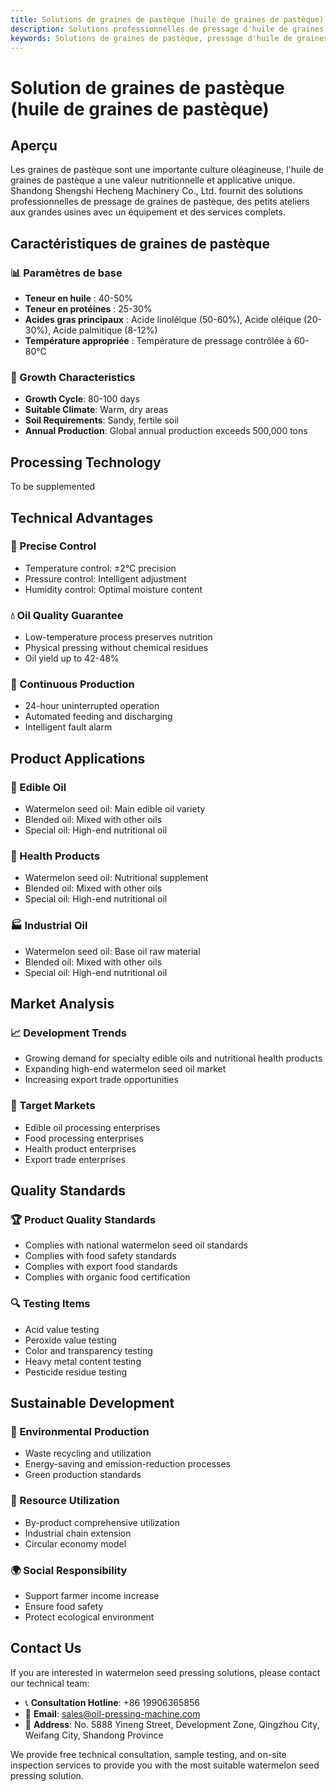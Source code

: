 ```yaml
---
title: Solutions de graines de pastèque (huile de graines de pastèque) - Shandong Shengshi Hecheng Machinery Co., Ltd.
description: Solutions professionnelles de pressage d'huile de graines de pastèque, fournissant des équipements et services techniques de transformation d'huile de graines de pastèque, teneur en huile 40-50%, utilisant un processus de pressage approprié pour mettre en valeur la valeur nutritionnelle, répondant aux besoins différents des petits ateliers aux grandes usines.
keywords: Solutions de graines de pastèque, pressage d'huile de graines de pastèque, équipement de transformation de graines de pastèque, ligne de production d'huile de graines de pastèque, presse à huile de graines de pastèque, extraction d'huile de graines de pastèque, transformation de graines oléagineuses de graines de pastèque, équipement de pressage d'huile de graines de pastèque, équipement de production d'huile de graines de pastèque, usine de transformation d'huile de graines de pastèque
---
```


# Solution de graines de pastèque (huile de graines de pastèque)

## Aperçu

Les graines de pastèque sont une importante culture oléagineuse, l'huile de graines de pastèque a une valeur nutritionnelle et applicative unique. Shandong Shengshi Hecheng Machinery Co., Ltd. fournit des solutions professionnelles de pressage de graines de pastèque, des petits ateliers aux grandes usines avec un équipement et des services complets.

## Caractéristiques de graines de pastèque

### 📊 Paramètres de base
- **Teneur en huile** : 40-50%
- **Teneur en protéines** : 25-30%
- **Acides gras principaux** : Acide linoléique (50-60%), Acide oléique (20-30%), Acide palmitique (8-12%)
- **Température appropriée** : Température de pressage contrôlée à 60-80℃

### 🌱 Growth Characteristics
- **Growth Cycle**: 80-100 days
- **Suitable Climate**: Warm, dry areas
- **Soil Requirements**: Sandy, fertile soil
- **Annual Production**: Global annual production exceeds 500,000 tons

## Processing Technology

To be supplemented

## Technical Advantages

### 🎯 Precise Control
- Temperature control: ±2℃ precision
- Pressure control: Intelligent adjustment
- Humidity control: Optimal moisture content

### 💧 Oil Quality Guarantee
- Low-temperature process preserves nutrition
- Physical pressing without chemical residues
- Oil yield up to 42-48%

### 🔄 Continuous Production
- 24-hour uninterrupted operation
- Automated feeding and discharging
- Intelligent fault alarm

## Product Applications

### 🍳 Edible Oil
- Watermelon seed oil: Main edible oil variety
- Blended oil: Mixed with other oils
- Special oil: High-end nutritional oil

### 💊 Health Products
- Watermelon seed oil: Nutritional supplement
- Blended oil: Mixed with other oils
- Special oil: High-end nutritional oil

### 🏭 Industrial Oil
- Watermelon seed oil: Base oil raw material
- Blended oil: Mixed with other oils
- Special oil: High-end nutritional oil

## Market Analysis

### 📈 Development Trends
- Growing demand for specialty edible oils and nutritional health products
- Expanding high-end watermelon seed oil market
- Increasing export trade opportunities

### 🎯 Target Markets
- Edible oil processing enterprises
- Food processing enterprises
- Health product enterprises
- Export trade enterprises

## Quality Standards

### 🏆 Product Quality Standards
- Complies with national watermelon seed oil standards
- Complies with food safety standards
- Complies with export food standards
- Complies with organic food certification

### 🔍 Testing Items
- Acid value testing
- Peroxide value testing
- Color and transparency testing
- Heavy metal content testing
- Pesticide residue testing

## Sustainable Development

### 🌱 Environmental Production
- Waste recycling and utilization
- Energy-saving and emission-reduction processes
- Green production standards

### 🔄 Resource Utilization
- By-product comprehensive utilization
- Industrial chain extension
- Circular economy model

### 🌍 Social Responsibility
- Support farmer income increase
- Ensure food safety
- Protect ecological environment

## Contact Us

If you are interested in watermelon seed pressing solutions, please contact our technical team:

- 📞 **Consultation Hotline**: +86 19906365856
- 📧 **Email**: sales@oil-pressing-machine.com
- 📍 **Address**: No. 5888 Yineng Street, Development Zone, Qingzhou City, Weifang City, Shandong Province

We provide free technical consultation, sample testing, and on-site inspection services to provide you with the most suitable watermelon seed pressing solution.